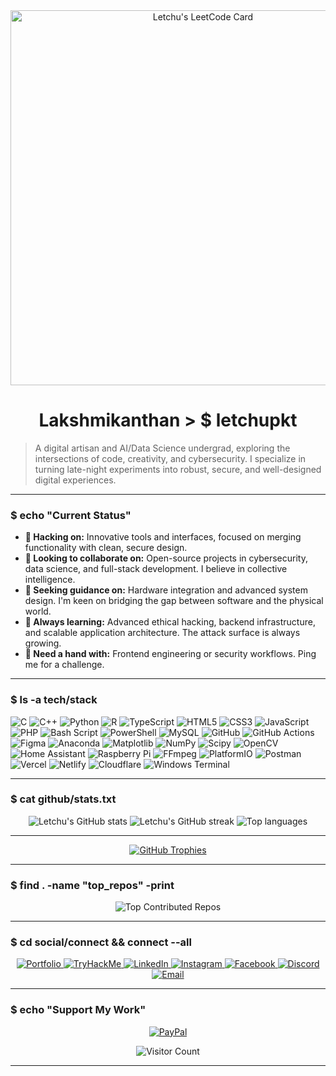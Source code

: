 <div align="center">
  <a href="https://github.com/letchupkt">
    <img src="https://leetcard.vercel.app/letchupkt?theme=dark" alt="Letchu's LeetCode Card" width="600px"/>
  </a>
</div>

<h1 align="center">Lakshmikanthan > $ letchupkt</h1>

> A digital artisan and AI/Data Science undergrad, exploring the intersections of code, creativity, and cybersecurity. I specialize in turning late-night experiments into robust, secure, and well-designed digital experiences.

---

### $ echo "Current Status"

- **🔭 Hacking on:** Innovative tools and interfaces, focused on merging functionality with clean, secure design.
- **👯 Looking to collaborate on:** Open-source projects in cybersecurity, data science, and full-stack development. I believe in collective intelligence.
- **🤝 Seeking guidance on:** Hardware integration and advanced system design. I'm keen on bridging the gap between software and the physical world.
- **🌱 Always learning:** Advanced ethical hacking, backend infrastructure, and scalable application architecture. The attack surface is always growing.
- **💬 Need a hand with:** Frontend engineering or security workflows. Ping me for a challenge.

---

### $ ls -a tech/stack

![C](https://img.shields.io/badge/c-%2300599C.svg?style=plastic&logo=c&logoColor=white) ![C++](https://img.shields.io/badge/c++-%2300599C.svg?style=plastic&logo=c%2B%2B&logoColor=white) ![Python](https://img.shields.io/badge/python-3670A0?style=plastic&logo=python&logoColor=ffdd54) ![R](https://img.shields.io/badge/r-%23276DC3.svg?style=plastic&logo=r&logoColor=white) ![TypeScript](https://img.shields.io/badge/typescript-%23007ACC.svg?style=plastic&logo=typescript&logoColor=white) ![HTML5](https://img.shields.io/badge/html5-%23E34F26.svg?style=plastic&logo=html5&logoColor=white) ![CSS3](https://img.shields.io/badge/css3-%231572B6.svg?style=plastic&logo=css3&logoColor=white) ![JavaScript](https://img.shields.io/badge/javascript-%23323330.svg?style=plastic&logo=javascript&logoColor=%23F7DF1E) ![PHP](https://img.shields.io/badge/php-%23777BB4.svg?style=plastic&logo=php&logoColor=white) ![Bash Script](https://img.shields.io/badge/bash_script-%23121011.svg?style=plastic&logo=gnu-bash&logoColor=white) ![PowerShell](https://img.shields.io/badge/PowerShell-%235391FE.svg?style=plastic&logo=powershell&logoColor=white) ![MySQL](https://img.shields.io/badge/mysql-4479A1.svg?style=plastic&logo=mysql&logoColor=white) ![GitHub](https://img.shields.io/badge/github-%23121011.svg?style=plastic&logo=github&logoColor=white) ![GitHub Actions](https://img.shields.io/badge/github%20actions-%232671E5.svg?style=plastic&logo=githubactions&logoColor=white) ![Figma](https://img.shields.io/badge/figma-%23F24E1E.svg?style=plastic&logo=figma&logoColor=white) ![Anaconda](https://img.shields.io/badge/Anaconda-%2344A833.svg?style=plastic&logo=anaconda&logoColor=white) ![Matplotlib](https://img.shields.io/badge/Matplotlib-%23ffffff.svg?style=plastic&logo=Matplotlib&logoColor=black) ![NumPy](https://img.shields.io/badge/numpy-%23013243.svg?style=plastic&logo=numpy&logoColor=white) ![Scipy](https://img.shields.io/badge/SciPy-%230C55A5.svg?style=plastic&logo=scipy&logoColor=%white) ![OpenCV](https://img.shields.io/badge/opencv-%23white.svg?style=plastic&logo=opencv&logoColor=white) ![Home Assistant](https://img.shields.io/badge/home%20assistant-%2341BDF5.svg?style=plastic&logo=home-assistant&logoColor=white) ![Raspberry Pi](https://img.shields.io/badge/-Raspberry_Pi-C51A4A?style=plastic&logo=Raspberry-Pi) ![FFmpeg](https://shields.io/badge/FFmpeg-%23171717.svg?logo=ffmpeg&style=plastic&labelColor=171717&logoColor=5cb85c) ![PlatformIO](https://img.shields.io/badge/PlatformIO-%23222.svg?style=plastic&logo=platformio&logoColor=%23f5822a) ![Postman](https://img.shields.io/badge/Postman-FF6C37?style=plastic&logo=postman&logoColor=white) ![Vercel](https://img.shields.io/badge/vercel-%23000000.svg?style=plastic&logo=vercel&logoColor=white) ![Netlify](https://img.shields.io/badge/netlify-%23000000.svg?style=plastic&logo=netlify&logoColor=#00C7B7) ![Cloudflare](https://img.shields.io/badge/Cloudflare-F38020?style=plastic&logo=Cloudflare&logoColor=white) ![Windows Terminal](https://img.shields.io/badge/Windows%20Terminal-%234D4D4D.svg?style=plastic&logo=windows-terminal&logoColor=white)

---

### $ cat github/stats.txt

<p align="center">
  <img src="https://github-readme-stats.vercel.app/api?username=letchupkt&theme=aura_dark&hide_border=true&show_icons=true&count_private=true" alt="Letchu's GitHub stats" />
  <img src="https://github-readme-streak-stats.herokuapp.com/?user=letchupkt&theme=aura_dark&hide_border=true" alt="Letchu's GitHub streak" />
  <img src="https://github-readme-stats.vercel.app/api/top-langs/?username=letchupkt&theme=aura_dark&hide_border=true&layout=compact" alt="Top languages" />
</p>

---

<p align="center">
  <a href="https://github.com/letchupkt/github-profile-trophy">
    <img src="https://github-profile-trophy.vercel.app/?username=letchupkt&theme=aura_dark&no-frame=true&no-bg=true&margin-w=4" alt="GitHub Trophies" />
  </a>
</p>

---

### $ find . -name "top_repos" -print

<p align="center">
  <img src="https://github-contributor-stats.vercel.app/api?username=letchupkt&limit=5&theme=aura_dark&combine_all_yearly_contributions=true" alt="Top Contributed Repos" />
</p>

---

### $ cd social/connect && connect --all

<p align="center">
  <a href="https://letchupkt.vgrow.tech">
    <img src="https://img.shields.io/badge/Portfolio-252525?style=plastic&logo=vercel&logoColor=white" alt="Portfolio" />
  </a>
  <a href="https://tryhackme.com/p/letchupkt">
    <img src="https://img.shields.io/badge/TryHackMe-88CC14?style=plastic&logo=tryhackme&logoColor=white" alt="TryHackMe" />
  </a>
  <a href="https://linkedin.com/in/lakshmikanthank">
    <img src="https://img.shields.io/badge/LinkedIn-%230077B5.svg?logo=linkedin&logoColor=white" alt="LinkedIn" />
  </a>
  <a href="https://instagram.com/letchu_pkt">
    <img src="https://img.shields.io/badge/Instagram-%23E4405F.svg?logo=Instagram&logoColor=white" alt="Instagram" />
  </a>
  <a href="https://facebook.com/letchupkt">
    <img src="https://img.shields.io/badge/Facebook-%231877F2.svg?logo=Facebook&logoColor=white" alt="Facebook" />
  </a>
  <a href="https://discord.gg/npuhcMRD">
    <img src="https://img.shields.io/badge/Discord-%237289DA.svg?logo=discord&logoColor=white" alt="Discord" />
  </a>
  <a href="mailto:lakshmikanthank2006@gmail.com">
    <img src="https://img.shields.io/badge/Email-D14836?logo=gmail&logoColor=white" alt="Email" />
  </a>
</p>

---

### $ echo "Support My Work"

<p align="center">
  <a href="https://paypal.me/letchupkt">
    <img src="https://img.shields.io/badge/PayPal-00457C?style=for-the-badge&logo=paypal&logoColor=white" alt="PayPal" />
  </a>
</p>

<div align="center">
  <img src="https://visitcount.itsvg.in/api?id=letchupkt&icon=2&color=3" alt="Visitor Count" />
</div>

---
